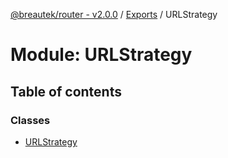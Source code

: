 [@breautek/router - v2.0.0](../README.md) / [Exports](../modules.md) / URLStrategy

# Module: URLStrategy

## Table of contents

### Classes

- [URLStrategy](../classes/URLStrategy.URLStrategy-1.md)
